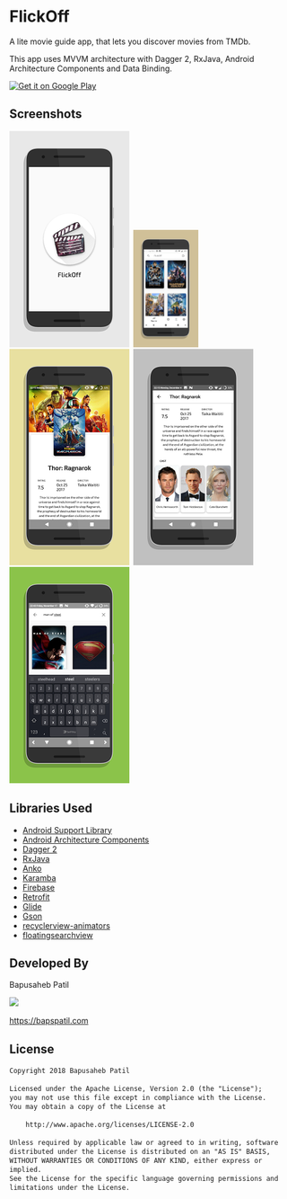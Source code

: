 
# FlickOff

A lite movie guide app, that lets you discover movies from TMDb.

This app uses MVVM architecture with Dagger 2, RxJava, Android Architecture Components and Data Binding.

<a href='https://play.google.com/store/apps/details?id=bapspatil.flickoff&pcampaignid=MKT-Other-global-all-co-prtnr-py-PartBadge-Mar2515-1'><img alt='Get it on Google Play' src='https://play.google.com/intl/en_us/badges/images/generic/en_badge_web_generic.png' width="30%" height="30%"/></a>

## Screenshots

<img src="./design/screen0.png">&ensp;<img src="./design/screen1.png" width="23%">
<img src="./design/screen2.png">&ensp;<img src="./design/screen3.png">
<img src="./design/screen4.png">

## Libraries Used

* [Android Support Library](https://developer.android.com/topic/libraries/support-library/)
* [Android Architecture Components](https://developer.android.com/topic/libraries/architecture/)
* [Dagger 2](https://github.com/google/dagger)
* [RxJava](https://github.com/ReactiveX/RxJava)
* [Anko](https://github.com/Kotlin/anko/)
* [Karamba](https://github.com/matteocrippa/karamba)
* [Firebase](https://firebase.google.com/)
* [Retrofit](https://github.com/square/retrofit/)
* [Glide](https://github.com/bumptech/glide/)
* [Gson](https://github.com/google/gson/)
* [recyclerview-animators](https://github.com/wasabeef/recyclerview-animators/)
* [floatingsearchview](https://github.com/arimorty/floatingsearchview)

## Developed By

Bapusaheb Patil

<img src="https://github.com/bapspatil.png" width="20%">

https://bapspatil.com

## License

    Copyright 2018 Bapusaheb Patil

    Licensed under the Apache License, Version 2.0 (the "License");
    you may not use this file except in compliance with the License.
    You may obtain a copy of the License at

        http://www.apache.org/licenses/LICENSE-2.0

    Unless required by applicable law or agreed to in writing, software
    distributed under the License is distributed on an "AS IS" BASIS,
    WITHOUT WARRANTIES OR CONDITIONS OF ANY KIND, either express or implied.
    See the License for the specific language governing permissions and
    limitations under the License.
